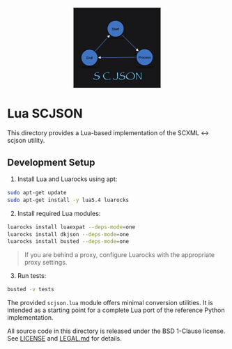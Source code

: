 <p align="center"><img src="../scjson.png" alt="scjson logo" width="200"/></p>

# Lua SCJSON

This directory provides a Lua-based implementation of the SCXML ↔ scjson utility.

## Development Setup

1. Install Lua and Luarocks using apt:

```bash
sudo apt-get update
sudo apt-get install -y lua5.4 luarocks
```

2. Install required Lua modules:

```bash
luarocks install luaexpat --deps-mode=one
luarocks install dkjson --deps-mode=one
luarocks install busted --deps-mode=one
```

> If you are behind a proxy, configure Luarocks with the appropriate proxy settings.

3. Run tests:

```bash
busted -v tests
```

The provided `scjson.lua` module offers minimal conversion utilities. It is intended as a starting point for a complete Lua port of the reference Python implementation.

All source code in this directory is released under the BSD 1-Clause license. See [LICENSE](./LICENSE) and [LEGAL.md](./LEGAL.md) for details.
